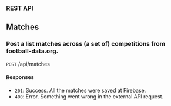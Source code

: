 ### REST API

## Matches
### Post a list matches across (a set of) competitions from football-data.org.
`POST` /api/matches

#### Responses
- `201`: Success. All the matches were saved at Firebase.
- `400`: Error. Something went wrong in the external API request.
